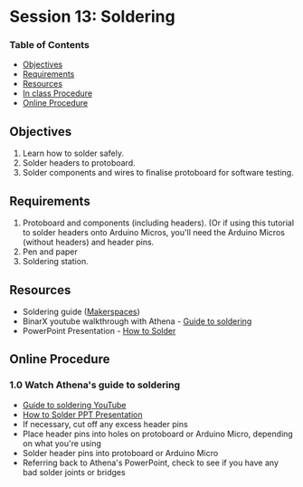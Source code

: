 # Session 13: Soldering <!-- omit from toc -->

### Table of Contents <!-- omit from toc -->
- [Objectives](#objectives)
- [Requirements](#requirements)
- [Resources](#resources)
- [In class Procedure](#in-class-procedure)
- [Online Procedure](#online-procedure)


## Objectives
1. Learn how to solder safely.
2. Solder headers to protoboard.
3. Solder components and wires to finalise protoboard for software testing.

## Requirements
1. Protoboard and components (including headers). (Or if using this tutorial to solder headers onto Arduino Micros, you'll need the Arduino Micros (without headers) and header pins.
1. Pen and paper
1. Soldering station.

## Resources
- Soldering guide ([Makerspaces](https://www.makerspaces.com/how-to-solder/))
- BinarX youtube walkthrough with Athena - [Guide to soldering](https://www.youtube.com/watch?v=4w1aexhTjbs&list=PLhmx0ZGiO2sNXqH09_9cT4NBlGAUTOnFS)
- PowerPoint Presentation - [How to Solder](https://github.com/BinarX-Curtin/School-Holiday-Program/blob/main/1.%20Payload%20Hardware%20Development/1.5%20Assemble%20Flight%20Electronics%20(Soldering)/Soldering%20Summary.pptx)

## Online Procedure
### 1.0 Watch Athena's guide to soldering <!-- omit from toc -->
- [Guide to soldering YouTube](https://www.youtube.com/watch?v=4w1aexhTjbs&list=PLhmx0ZGiO2sNXqH09_9cT4NBlGAUTOnFS)
- [How to Solder PPT Presentation](https://github.com/BinarX-Curtin/School-Holiday-Program/blob/main/1.%20Payload%20Hardware%20Development/1.5%20Assemble%20Flight%20Electronics%20(Soldering)/Soldering%20Summary.pptx)
- If necessary, cut off any excess header pins
- Place header pins into holes on protoboard or Arduino Micro, depending on what you're using
- Solder header pins into protoboard or Arduino Micro
- Referring back to Athena's PowerPoint, check to see if you have any bad solder joints or bridges
